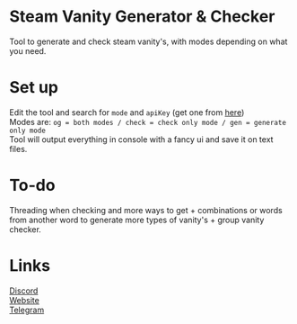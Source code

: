 # Steam Vanity Generator & Checker
 Tool to generate and check steam vanity's, with modes depending on what you need.
# Set up
Edit the tool and search for `mode` and `apiKey` (get one from [here](https://steamcommunity.com/dev/apikey))<br />
Modes are: `og = both modes / check = check only mode / gen = generate only mode`<br />
Tool will output everything in console with a fancy ui and save it on text files.
# To-do
Threading when checking and more ways to get + combinations or words from another word to generate more types of vanity's + group vanity checker.
# Links
[Discord](https://discord.gg/kws)<br />
[Website](https://kwayservices.top)<br />
[Telegram](https://t.me/kwaytv)<br />
